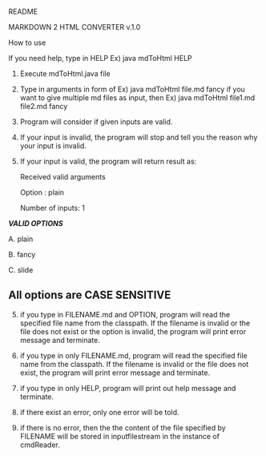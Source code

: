 README

MARKDOWN 2 HTML CONVERTER v.1.0 

How to use

If you need help, type in HELP
	Ex) java mdToHtml HELP

1. Execute mdToHtml.java file

2. Type in arguments in form of <filename option>
	Ex) java mdToHtml file.md fancy
   if you want to give multiple md files as input, then 
    Ex) java mdToHtml file1.md file2.md fancy

3. Program will consider if given inputs are valid.

4. If your input is invalid, the program will stop and tell you the reason why your input is invalid.

5. If your input is valid, the program will return result as:
	
	Received valid arguments
	
	Option : plain
	
	Number of inputs: 1

***VALID OPTIONS***

A. plain

B. fancy

C. slide

## All options are CASE SENSITIVE
5. if you type in FILENAME.md and OPTION, program will read the specified file name from the classpath. If the filename is invalid or the file does not exist or the option is invalid, the program will print error message and terminate.

6. if you type in only FILENAME.md, program will read the specified file name from the classpath. If the filename is invalid or the file does not exist, the program will print error message and terminate.

7. if you type in only HELP, program will print out help message and terminate.

8. if there exist an error, only one error will be told.

9. if there is no error, then the the content of the file specified by FILENAME will be stored in <file> inputfilestream in the instance of cmdReader.
